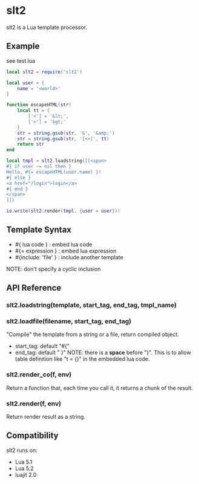 # slt2

slt2 is a Lua template processor.

## Example

see test.lua

```lua
local slt2 = require('slt2')

local user = {
	name = '<world>'
}

function escapeHTML(str)
	local tt = {
		['<'] = '&lt;',
		['>'] = '&gt;'
	}
	str = string.gsub(str, '&', '&amp;')
	str = string.gsub(str, '[<>]', tt)
	return str
end

local tmpl = slt2.loadstring([[<span>
#{ if user ~= nil then }
Hello, #{= escapeHTML(user.name) }!
#{ else }
<a href="/login">login</a>
#{ end }
</span>
]])

io.write(slt2.render(tmpl, {user = user}))
```

## Template Syntax

* #{ lua code } : embed lua code
* #{= expression } : embed lua expression
* #{include: 'file' } : include another template

NOTE: don't specify a cyclic inclusion

## API Reference

### slt2.loadstring(template, start\_tag, end\_tag, tmpl\_name)
### slt2.loadfile(filename, start\_tag, end\_tag)

"Compile" the template from a string or a file, return compiled object.

* start_tag: default "#{"
* end_tag: default " }" NOTE: there is a **space** before "}". This is to allow table definition like "t = {}" in the embedded lua code.

### slt2.render\_co(f, env)

Return a function that, each time you call it, it returns a chunk of the result.

### slt2.render(f, env)

Return render result as a string.

## Compatibility

slt2 runs on:

* Lua 5.1
* Lua 5.2
* luajit 2.0
